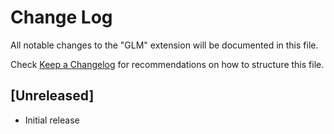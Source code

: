 # Change Log

All notable changes to the "GLM" extension will be documented in this file.

Check [Keep a Changelog](http://keepachangelog.com/) for recommendations on how to structure this file.

## [Unreleased]

- Initial release
